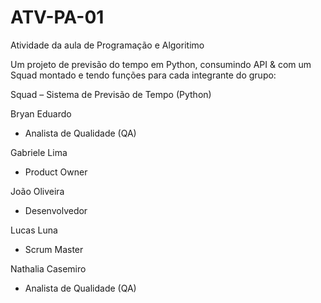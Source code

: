 # ATV-PA-01
Atividade da aula de Programação e Algoritimo


Um projeto de previsão do tempo em Python, consumindo API 
&
com um Squad montado e tendo funções para cada integrante do grupo:


Squad – Sistema de Previsão de Tempo (Python) 

Bryan Eduardo 
- Analista de Qualidade (QA) 

Gabriele Lima 
- Product Owner 

João Oliveira 
- Desenvolvedor

Lucas Luna 
- Scrum Master 

Nathalia Casemiro 
- Analista de Qualidade (QA) 

